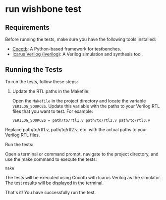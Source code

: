 # run wishbone test

## Requirements

Before running the tests, make sure you have the following tools installed:

- [Cocotb](https://github.com/cocotb/cocotb): A Python-based framework for testbenches.
- [Icarus Verilog (iverilog)](http://iverilog.icarus.com/): A Verilog simulation and synthesis tool.

## Running the Tests

To run the tests, follow these steps:

1. Update the RTL paths in the Makefile:

   Open the `Makefile` in the project directory and locate the variable `VERILOG_SOURCES`. Update this variable with the paths to your Verilog RTL files that you want to test. For example:

   ```make
   VERILOG_SOURCES = path/to/rtl1.v path/to/rtl2.v path/to/rtl3.v
Replace path/to/rtl1.v, path/to/rtl2.v, etc. with the actual paths to your Verilog RTL files.

Run the tests:

Open a terminal or command prompt, navigate to the project directory, and use the make command to execute the tests:

`make`

The tests will be executed using Cocotb with Icarus Verilog as the simulator. The test results will be displayed in the terminal.

That's it! You have successfully run the test.

